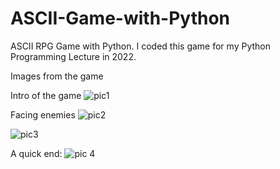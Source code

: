 # ASCII-Game-with-Python
 
 ASCII RPG Game with Python. I coded this game for my Python Programming Lecture in 2022.
 
 


Images from the game 

Intro of the game
![pic1](https://user-images.githubusercontent.com/109238222/225363540-538b47c0-c3ea-456f-8304-624e1a4a2f4b.PNG)


Facing enemies
![pic2](https://user-images.githubusercontent.com/109238222/225363569-3212dfb0-a999-4f5e-a2b1-e6273508aa53.PNG)



![pic3](https://user-images.githubusercontent.com/109238222/225363604-6d1ef02f-3f61-4397-8136-f3f96e3639bb.PNG)


A quick end:
![pic 4](https://user-images.githubusercontent.com/109238222/225363637-f550e7c2-eaf0-43f2-96b1-4e9041641a40.PNG)
